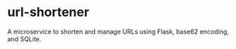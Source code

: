 # url-shortener
A microservice to shorten and manage URLs using Flask, base62 encoding, and SQLite.
